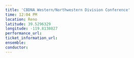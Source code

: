 ```yaml
---
title: 'CBDNA Western/Northwestern Division Conference'
time: 12:04 PM
location: Reno
latitude: 39.5296329
longitude: -119.8138027
performance_url: 
ticket_information_url: 
ensemble: 
conductor: 
---
```

